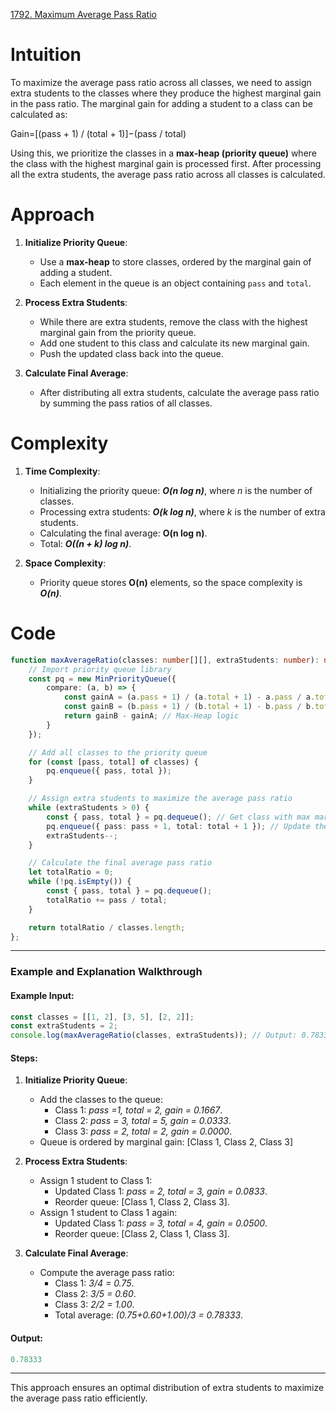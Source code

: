 [1792. Maximum Average Pass Ratio](https://leetcode.com/problems/maximum-average-pass-ratio/)
# **Intuition**

To maximize the average pass ratio across all classes, we need to assign extra students to the classes where they produce the highest marginal gain in the pass ratio. The marginal gain for adding a student to a class can be calculated as:

Gain=[(pass + 1) / (total + 1)]−(pass / total)

Using this, we prioritize the classes in a **max-heap (priority queue)** where the class with the highest marginal gain is processed first. After processing all the extra students, the average pass ratio across all classes is calculated.

# **Approach**

1. **Initialize Priority Queue**:    
    - Use a **max-heap** to store classes, ordered by the marginal gain of adding a student.
    - Each element in the queue is an object containing `pass` and `total`.

2. **Process Extra Students**:
    - While there are extra students, remove the class with the highest marginal gain from the priority queue.
    - Add one student to this class and calculate its new marginal gain.
    - Push the updated class back into the queue.

3. **Calculate Final Average**:
    - After distributing all extra students, calculate the average pass ratio by summing the pass ratios of all classes.
# **Complexity**

1. **Time Complexity**:    
    - Initializing the priority queue: ***O(n log ⁡n)***, where *n* is the number of classes.
    - Processing extra students: ***O(k log n)***, where *k* is the number of extra students.
    - Calculating the final average: **O(n log n)**.
    - Total: ***O((n + k) log n)***.

2. **Space Complexity**:    
    - Priority queue stores **O(n)** elements, so the space complexity is ***O(n)***.

# Code

```typescript
function maxAverageRatio(classes: number[][], extraStudents: number): number {
    // Import priority queue library
    const pq = new MinPriorityQueue({
        compare: (a, b) => {
            const gainA = (a.pass + 1) / (a.total + 1) - a.pass / a.total;
            const gainB = (b.pass + 1) / (b.total + 1) - b.pass / b.total;
            return gainB - gainA; // Max-Heap logic
        }
    });

    // Add all classes to the priority queue
    for (const [pass, total] of classes) {
        pq.enqueue({ pass, total });
    }

    // Assign extra students to maximize the average pass ratio
    while (extraStudents > 0) {
        const { pass, total } = pq.dequeue(); // Get class with max marginal gain
        pq.enqueue({ pass: pass + 1, total: total + 1 }); // Update the class with one more student
        extraStudents--;
    }

    // Calculate the final average pass ratio
    let totalRatio = 0;
    while (!pq.isEmpty()) {
        const { pass, total } = pq.dequeue();
        totalRatio += pass / total;
    }

    return totalRatio / classes.length;
};

```

---

### **Example and Explanation Walkthrough**

#### Example Input:

```typescript
const classes = [[1, 2], [3, 5], [2, 2]];
const extraStudents = 2;
console.log(maxAverageRatio(classes, extraStudents)); // Output: 0.78333
```

#### Steps:

1. **Initialize Priority Queue**:
    
    - Add the classes to the queue:
        - Class 1: *pass =1, total = 2, gain = 0.1667*.
        - Class 2: *pass = 3, total = 5, gain = 0.0333*.
        - Class 3: *pass = 2, total = 2, gain = 0.0000*.
    - Queue is ordered by marginal gain: [Class 1, Class 2, Class 3]
	
2. **Process Extra Students**:    
    - Assign 1 student to Class 1:
        - Updated Class 1: *pass = 2, total = 3, gain = 0.0833*.
        - Reorder queue: [Class 1, Class 2, Class 3].
    - Assign 1 student to Class 1 again:
        - Updated Class 1: *pass = 3, total = 4, gain = 0.0500*.
        - Reorder queue: [Class 2, Class 1, Class 3].

3. **Calculate Final Average**:    
    - Compute the average pass ratio:
        - Class 1: *3/4 = 0.75*.
        - Class 2: *3/5 = 0.60*.
        - Class 3: *2/2 = 1.00*.
        - Total average: *(0.75+0.60+1.00)/3 = 0.78333*.

#### Output:

```typescript
0.78333
```

---

This approach ensures an optimal distribution of extra students to maximize the average pass ratio efficiently.